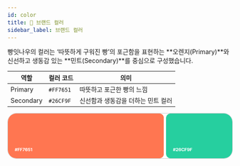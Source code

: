 ```yaml
---
id: color
title: 🌈 브랜드 컬러
sidebar_label: 브랜드 컬러
---
```


빵잇나우의 컬러는 ‘따뜻하게 구워진 빵’의 포근함을 표현하는 **오렌지(Primary)**와   신선하고 생동감 있는 **민트(Secondary)**를 중심으로 구성했습니다.

| 역할      | 컬러 코드 | 의미                               |
| --------- | --------- | ---------------------------------- |
| Primary   | `#FF7651` | 따뜻하고 포근한 빵의 느낌          |
| Secondary | `#26CF9F` | 신선함과 생동감을 더하는 민트 컬러 |


<img 
  src="/img/brand-identity/02_color.png"
  style="border: 1px solid #ccc; border-radius: 20px;"/>
